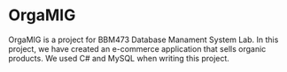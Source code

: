 # OrgaMIG
OrgaMIG is a project for BBM473 Database Manament System Lab. In this project, we have created an e-commerce application that sells organic products. We used C# and MySQL when writing this project.
